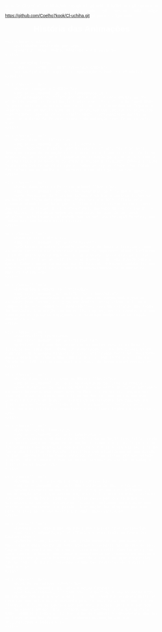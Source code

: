 echo "# Cl-uchiha" >> README.md
git init
git add README.md
git commit -m "first commit"
git branch -M main
git remote add origin https://github.com/Coelho7kook/Cl-uchiha.git
git push -u origin main



<!DOCTYPE html>
<html lang="pt-BR">
<head>
    <meta charset="UTF-8">
    <meta name="viewport" content="width=device-width, initial-scale=1.0">
    <title>História das Animações</title>
    <style>
        body {
            font-family: Arial, sans-serif;
            background-image: url('fundo.jpg'); /* Aqui você pode trocar o fundo.jpg pela imagem que quiser como papel de parede */
            background-size: cover;
            color: #fff;
        }
        h1 {
            text-align: center;
            margin-top: 20px;
        }
        h2 {
            margin-top: 40px;
            color: #ffcc00;
        }
        p {
            text-align: justify;
        }
        .filme {
            margin-bottom: 50px;
        }
        .filme img {
            width: 100%;
            max-width: 600px;
            display: block;
            margin: 10px auto;
        }
        .credits {
            margin-top: 20px;
            text-align: center;
            font-size: 0.9em;
            color: #ffcc00;
        }
    </style>
</head>
<body>
    <h1>História das Animações</h1>

    <div class="credits">
        <p>Trabalho realizado por:</p>
        <p>Arthur, Ruan, Pedro, Alexsandre e Brayan</p>
    </div>

    <audio autoplay loop>
        <source src="musica.mp3" type="audio/mpeg">
        Seu navegador não suporta a reprodução automática de música.
    </audio>

    <div class="filme">
        <h2>Fantasmagorie (1908)</h2>
        <img src="imagem1.jpg" alt="Fantasmagorie">
        <p>Fantasmagorie, criado por Émile Cohl, é considerado um dos primeiros exemplos de animação tradicional. Este curta-metragem mudo de pouco mais de um minuto mostra várias transformações de figuras e objetos, com um estilo simples e fantasioso que cativou os primeiros espectadores. Apesar de sua simplicidade, Fantasmagorie marcou um importante passo no desenvolvimento da animação como forma de arte.</p>
    </div>

    <div class="filme">
        <h2>El Apóstol (1917)</h2>
        <img src="imagem2.jpg" alt="El Apóstol">
        <p>El Apóstol, dirigido por Quirino Cristiani, foi o primeiro longa-metragem de animação da história. Este filme satírico, feito na Argentina, utilizou 58 mil quadros de animação para contar a história de uma crítica ao governo do então presidente Yrigoyen. Embora o filme tenha sido bem recebido na época, todas as cópias conhecidas foram destruídas em um incêndio, tornando-o uma obra perdida.</p>
    </div>

    <div class="filme">
        <h2>As Aventuras do Príncipe Achmed (1926)</h2>
        <img src="imagem3.jpg" alt="As Aventuras do Príncipe Achmed">
        <p>As Aventuras do Príncipe Achmed é um dos primeiros filmes de animação em longa-metragem que sobreviveu até hoje. Criado pela cineasta alemã Lotte Reiniger, o filme utiliza silhuetas recortadas para criar um visual único e encantador. Baseado em contos das Mil e Uma Noites, a história segue as aventuras mágicas de um jovem príncipe. Este filme é celebrado não só por sua inovação técnica, mas também por sua beleza estética.</p>
    </div>

    <div class="filme">
        <h2>O Kaiser (1917)</h2>
        <img src="imagem4.jpg" alt="O Kaiser">
        <p>O Kaiser é outro trabalho pioneiro de Quirino Cristiani, uma animação satírica que ironizava o papel do imperador alemão Guilherme II na Primeira Guerra Mundial. O curta usava caricaturas políticas para fazer críticas ao conflito e ao governo, um tema ousado para a época. Embora menos conhecido que El Apóstol, O Kaiser também foi uma contribuição significativa para o desenvolvimento da animação na América Latina.</p>
    </div>

    <div class="filme">
        <h2>Sinfonia Amazônica (1953)</h2>
        <img src="imagem5.jpg" alt="Sinfonia Amazônica">
        <p>Sinfonia Amazônica é um dos primeiros longas-metragens de animação brasileiros, dirigido por Anélio Latini Filho. O filme é composto de sete segmentos independentes, cada um contando uma lenda da Amazônia. A animação tem um estilo simples, mas cativante, e é uma homenagem às culturas indígenas e à natureza exuberante da região amazônica.</p>
    </div>

    <div class="filme">
        <h2>Frivolitá (1930)</h2>
        <img src="imagem6.jpg" alt="Frivolitá">
        <p>Frivolitá é uma das primeiras animações sonoras do Brasil, dirigida por Luiz Seel. Este curta-metragem foi um dos pioneiros em combinar som e imagem animada no país, utilizando técnicas inovadoras para a época. O filme é uma comédia musical que reflete o clima da década de 1930, misturando música e humor de forma encantadora.</p>
    </div>

    <div class="filme">
        <h2>As Aventuras da Turma da Mônica (1982)</h2>
        <img src="imagem7.jpg" alt="As Aventuras da Turma da Mônica">
        <p>As Aventuras da Turma da Mônica é uma série de curtas-metragens animados baseados nos quadrinhos de Mauricio de Sousa. Lançada nos anos 80, a série consolidou a Turma da Mônica como um dos maiores ícones culturais do Brasil, levando os personagens das páginas dos gibis para as telas de cinema e TV. A animação se destacou pela fidelidade ao estilo dos quadrinhos e pelo humor ingênuo e acessível.</p>
    </div>

    <div class="filme">
        <h2>Cassiopéia (1996)</h2>
        <img src="imagem8.jpg" alt="Cassiopéia">
        <p>Cassiopéia é um marco na história da animação brasileira, sendo o primeiro longa-metragem de animação totalmente digital do país e um dos primeiros do mundo. Criado por Clóvis Vieira e sua equipe, o filme narra uma história de ficção científica com alienígenas em uma missão de paz. Embora o filme tenha recebido críticas mistas por seu enredo simples, ele é lembrado como um passo inovador no uso de tecnologia digital na animação.</p>
    </div>

    <div class="filme">
        <h2>Uma História de Amor e Fúria (2013)</h2>
        <img src="imagem9.jpg" alt="Uma História de Amor e Fúria">
        <p>Uma História de Amor e Fúria, dirigido por Luiz Bolognesi, é uma animação adulta que aborda 600 anos da história do Brasil através dos olhos de um herói imortal. O filme passa por quatro momentos históricos marcantes, misturando ficção e realidade para contar uma história de resistência e paixão. A animação foi elogiada por seu roteiro original e sua estética visual impactante.</p>
    </div>

    <div class="filme">
        <h2>Barbie e suas Irmãs em Busca dos Cachorrinhos (2015)</h2>
        <img src="imagem10.jpg" alt="Barbie e suas Irmãs em Busca dos Cachorrinhos">
        <p>Neste filme, Barbie e suas irmãs embarcam em uma aventura emocionante para encontrar seus adoráveis cachorrinhos desaparecidos. Enquanto se aventuram, Skipper utiliza suas habilidades tecnológicas para liderar a busca, mostrando a importância do trabalho em equipe e da persistência. Esta história divertida e cheia de ação conquistou fãs ao redor do mundo, tornando-se uma das favoritas da franquia Barbie.</p>
    </div>

    <div class="filme">
        <h2>A Noiva Cadáver (2005)</h2>
        <img src="imagem11.jpg" alt="A Noiva Cadáver">
        <p>A Noiva Cadáver, dirigido por Tim Burton, é uma animação stop-motion que conta a história de Victor, um jovem que acidentalmente se casa com uma noiva morta enquanto pratica seus votos matrimoniais na floresta. O filme se destaca por seu estilo visual gótico e por sua trilha sonora melancólica, criando uma atmosfera única que mistura humor sombrio e romance trágico. A Noiva Cadáver é considerada uma das melhores animações de Burton, recebendo aclamação por sua originalidade e beleza.</p>
    </div>
</body>
</html>
